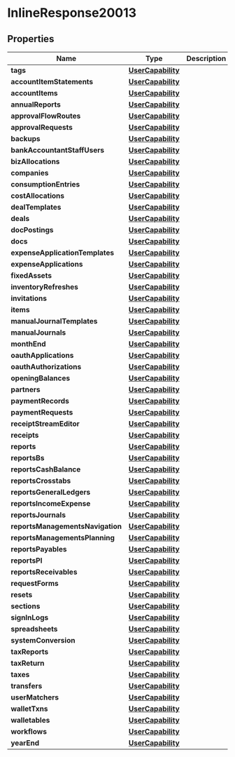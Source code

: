 

# InlineResponse20013


## Properties

| Name | Type | Description | Notes |
|------------ | ------------- | ------------- | -------------|
|**tags** | [**UserCapability**](UserCapability.md) |  |  |
|**accountItemStatements** | [**UserCapability**](UserCapability.md) |  |  |
|**accountItems** | [**UserCapability**](UserCapability.md) |  |  |
|**annualReports** | [**UserCapability**](UserCapability.md) |  |  |
|**approvalFlowRoutes** | [**UserCapability**](UserCapability.md) |  |  |
|**approvalRequests** | [**UserCapability**](UserCapability.md) |  |  |
|**backups** | [**UserCapability**](UserCapability.md) |  |  |
|**bankAccountantStaffUsers** | [**UserCapability**](UserCapability.md) |  |  |
|**bizAllocations** | [**UserCapability**](UserCapability.md) |  |  |
|**companies** | [**UserCapability**](UserCapability.md) |  |  |
|**consumptionEntries** | [**UserCapability**](UserCapability.md) |  |  |
|**costAllocations** | [**UserCapability**](UserCapability.md) |  |  |
|**dealTemplates** | [**UserCapability**](UserCapability.md) |  |  |
|**deals** | [**UserCapability**](UserCapability.md) |  |  |
|**docPostings** | [**UserCapability**](UserCapability.md) |  |  |
|**docs** | [**UserCapability**](UserCapability.md) |  |  |
|**expenseApplicationTemplates** | [**UserCapability**](UserCapability.md) |  |  |
|**expenseApplications** | [**UserCapability**](UserCapability.md) |  |  |
|**fixedAssets** | [**UserCapability**](UserCapability.md) |  |  |
|**inventoryRefreshes** | [**UserCapability**](UserCapability.md) |  |  |
|**invitations** | [**UserCapability**](UserCapability.md) |  |  |
|**items** | [**UserCapability**](UserCapability.md) |  |  |
|**manualJournalTemplates** | [**UserCapability**](UserCapability.md) |  |  |
|**manualJournals** | [**UserCapability**](UserCapability.md) |  |  |
|**monthEnd** | [**UserCapability**](UserCapability.md) |  |  |
|**oauthApplications** | [**UserCapability**](UserCapability.md) |  |  |
|**oauthAuthorizations** | [**UserCapability**](UserCapability.md) |  |  |
|**openingBalances** | [**UserCapability**](UserCapability.md) |  |  |
|**partners** | [**UserCapability**](UserCapability.md) |  |  |
|**paymentRecords** | [**UserCapability**](UserCapability.md) |  |  |
|**paymentRequests** | [**UserCapability**](UserCapability.md) |  |  |
|**receiptStreamEditor** | [**UserCapability**](UserCapability.md) |  |  |
|**receipts** | [**UserCapability**](UserCapability.md) |  |  |
|**reports** | [**UserCapability**](UserCapability.md) |  |  |
|**reportsBs** | [**UserCapability**](UserCapability.md) |  |  |
|**reportsCashBalance** | [**UserCapability**](UserCapability.md) |  |  |
|**reportsCrosstabs** | [**UserCapability**](UserCapability.md) |  |  |
|**reportsGeneralLedgers** | [**UserCapability**](UserCapability.md) |  |  |
|**reportsIncomeExpense** | [**UserCapability**](UserCapability.md) |  |  |
|**reportsJournals** | [**UserCapability**](UserCapability.md) |  |  |
|**reportsManagementsNavigation** | [**UserCapability**](UserCapability.md) |  |  |
|**reportsManagementsPlanning** | [**UserCapability**](UserCapability.md) |  |  |
|**reportsPayables** | [**UserCapability**](UserCapability.md) |  |  |
|**reportsPl** | [**UserCapability**](UserCapability.md) |  |  |
|**reportsReceivables** | [**UserCapability**](UserCapability.md) |  |  |
|**requestForms** | [**UserCapability**](UserCapability.md) |  |  |
|**resets** | [**UserCapability**](UserCapability.md) |  |  |
|**sections** | [**UserCapability**](UserCapability.md) |  |  |
|**signInLogs** | [**UserCapability**](UserCapability.md) |  |  |
|**spreadsheets** | [**UserCapability**](UserCapability.md) |  |  |
|**systemConversion** | [**UserCapability**](UserCapability.md) |  |  |
|**taxReports** | [**UserCapability**](UserCapability.md) |  |  |
|**taxReturn** | [**UserCapability**](UserCapability.md) |  |  |
|**taxes** | [**UserCapability**](UserCapability.md) |  |  |
|**transfers** | [**UserCapability**](UserCapability.md) |  |  |
|**userMatchers** | [**UserCapability**](UserCapability.md) |  |  |
|**walletTxns** | [**UserCapability**](UserCapability.md) |  |  |
|**walletables** | [**UserCapability**](UserCapability.md) |  |  |
|**workflows** | [**UserCapability**](UserCapability.md) |  |  |
|**yearEnd** | [**UserCapability**](UserCapability.md) |  |  |



